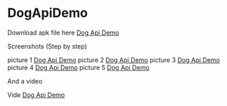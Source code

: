 # DogApiDemo

Download apk file here [Dog Api Demo](apk/dogapi.apk)

Screenshots (Step by step)

 picture 1 [Dog Api Demo](Screenshots/1.png)
 picture 2 [Dog Api Demo](Screenshots/2.png)
 picture 3 [Dog Api Demo](Screenshots/3.png)
 picture 4 [Dog Api Demo](Screenshots/4.png)
 picture 5 [Dog Api Demo](Screenshots/5.png)
 
And a video

 Vide [Dog Api Demo](Screenshots/video.mp4)
